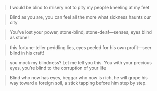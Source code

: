 > I would be blind to misery not to pity my people kneeling at my feet

> Blind as you are, you can feel all the more what sickness haunts our city

> You’ve lost your power, stone-blind, stone-deaf—senses, eyes blind as stone!

> this fortune-teller peddling lies, eyes peeled for his own profit—seer blind in his craft!

> you mock my blindness? Let me tell you this. You with your precious eyes, you’re blind to the corruption of your life

>Blind who now has eyes, beggar who now is rich, he will grope his way toward a foreign soil, a stick tapping before him step by step. 



